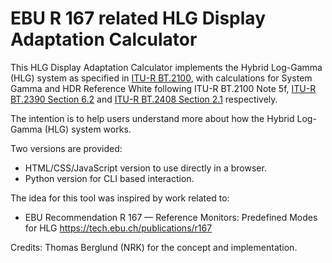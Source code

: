 # EBU R 167 related HLG Display Adaptation Calculator

This HLG Display Adaptation Calculator implements the Hybrid Log-Gamma (HLG) system as specified in
[ITU-R BT.2100](https://www.itu.int/rec/R-REC-BT.2100), with calculations for System Gamma and HDR Reference White following ITU-R BT.2100 Note 5f,
[ITU-R BT.2390 Section 6.2](https://www.itu.int/pub/R-REP-BT.2390) and [ITU-R BT.2408 Section 2.1](https://www.itu.int/pub/R-REP-BT.2408) respectively.

The intention is to help users understand more about how the Hybrid Log-Gamma (HLG) system works.

Two versions are provided:
- HTML/CSS/JavaScript version to use directly in a browser.
- Python version for CLI based interaction.

The idea for this tool was inspired by work related to:

- EBU Recommendation R 167 — Reference Monitors: Predefined Modes for HLG
   https://tech.ebu.ch/publications/r167

Credits: Thomas Berglund (NRK) for the concept and implementation.
